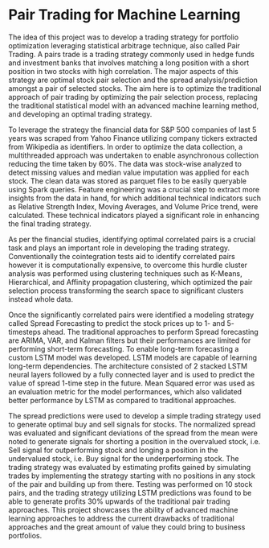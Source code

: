 # Pair Trading for Machine Learning


The idea of this project was to develop a trading strategy for portfolio optimization leveraging statistical arbitrage technique, also called Pair Trading. A pairs trade is a trading strategy commonly used in hedge funds and investment banks that involves matching a long position with a short position in two stocks with high correlation. The major aspects of this strategy are optimal stock pair selection and the spread analysis/prediction amongst a pair of selected stocks. The aim here is to optimize the traditional approach of pair trading by optimizing the pair selection process, replacing the traditional statistical model with an advanced machine learning method, and developing an optimal trading strategy.

To leverage the strategy the financial data for S&P 500 companies of last 5 years was scraped from Yahoo Finance utilizing company tickers extracted from Wikipedia as identifiers. In order to optimize the data collection, a multithreaded approach was undertaken to enable asynchronous collection reducing the time taken by 60%. The data was stock-wise analyzed to detect missing values and median value imputation was applied for each stock. The clean data was stored as parquet files to be easily queryable using Spark queries. Feature engineering was a crucial step to extract more insights from the data in hand, for which additional technical indicators such as Relative Strength Index, Moving Averages, and Volume Price trend, were calculated. These technical indicators played a significant role in enhancing the final trading strategy.

As per the financial studies, identifying optimal correlated pairs is a crucial task and plays an important role in developing the trading strategy. Conventionally the cointegration tests aid to identify correlated pairs however it is computationally expensive, to overcome this hurdle cluster analysis was performed using clustering techniques such as K-Means, Hierarchical, and Affinity propagation clustering, which optimized the pair selection process transforming the search space to significant clusters instead whole data. 

Once the significantly correlated pairs were identified a modeling strategy called Spread Forecasting to predict the stock prices up to 1- and 5- timesteps ahead. The traditional approaches to perform Spread forecasting are ARIMA, VAR, and Kalman filters but their performances are limited for performing short-term forecasting. To enable long-term forecasting a custom LSTM model was developed. LSTM models are capable of learning long-term dependencies. The architecture consisted of 2 stacked LSTM neural layers followed by a fully connected layer and is used to predict the value of spread 1-time step in the future. Mean Squared error was used as an evaluation metric for the model performances, which also validated better performance by LSTM as compared to traditional approaches.

The spread predictions were used to develop a simple trading strategy used to generate optimal buy and sell signals for stocks. The normalized spread was evaluated and significant deviations of the spread from the mean were noted to generate signals for shorting a position in the overvalued stock, i.e. Sell signal for outperforming stock and longing a position in the undervalued stock, i.e. Buy signal for the underperforming stock. The trading strategy was evaluated by estimating profits gained by simulating trades by implementing the strategy starting with no positions in any stock of the pair and building up from there. Testing was performed on 10 stock pairs, and the trading strategy utilizing LSTM predictions was found to be able to generate profits 30% upwards of the traditional pair trading approaches. This project showcases the ability of advanced machine learning approaches to address the current drawbacks of traditional approaches and the great amount of value they could bring to business portfolios. 
